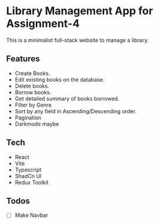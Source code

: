 # Library Management App for Assignment-4

This is a minimalist full-stack website to manage a library.

## Features

- Create Books.
- Edit existing books on the database.
- Delete books.
- Borrow books.
- Get detailed summary of books borrowed.
- Filter by Genre
- Sort by any field in Ascending/Descending order.
- Pagination
- Darkmode maybe

## Tech

- React
- Vite
- Typescript
- ShadCn UI
- Redux Toolkit

## Todos

- [ ] Make Navbar
